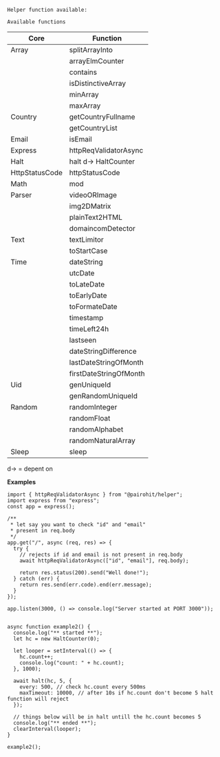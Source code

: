 `Helper function available:`

`Available functions`

| Core           | Function               |
| -------------- | ---------------------- |
| Array          | splitArrayInto         |
|                | arrayElmCounter        |
|                | contains               |
|                | isDistinctiveArray     |
|                | minArray               |
|                | maxArray               |
| Country        | getCountryFullname     |
|                | getCountryList         |
| Email          | isEmail                |
| Express        | httpReqValidatorAsync  |
| Halt           | halt d-> HaltCounter   |
| HttpStatusCode | httpStatusCode         |
| Math           | mod                    |
| Parser         | videoORImage           |
|                | img2DMatrix            |
|                | plainText2HTML         |
|                | domaincomDetector      |
| Text           | textLimitor            |
|                | toStartCase            |
| Time           | dateString             |
|                | utcDate                |
|                | toLateDate             |
|                | toEarlyDate            |
|                | toFormateDate          |
|                | timestamp              |
|                | timeLeft24h            |
|                | lastseen               |
|                | dateStringDifference   |
|                | lastDateStringOfMonth  |
|                | firstDateStringOfMonth |
| Uid            | genUniqueId            |
|                | genRandomUniqueId      |
| Random         | randomInteger          |
|                | randomFloat            |
|                | randomAlphabet         |
|                | randomNaturalArray     |
| Sleep          | sleep                  |

d-> = depent on

**Examples**

```
import { httpReqValidatorAsync } from "@pairohit/helper";
import express from "express";
const app = express();

/**
 * let say you want to check "id" and "email"
 * present in req.body
 */
app.get("/", async (req, res) => {
  try {
    // rejects if id and email is not present in req.body
    await httpReqValidatorAsync(["id", "email"], req.body);

    return res.status(200).send("Well done!");
  } catch (err) {
    return res.send(err.code).end(err.message);
  }
});

app.listen(3000, () => console.log("Server started at PORT 3000"));

```

```

async function example2() {
  console.log("** started **");
  let hc = new HaltCounter(0);

  let looper = setInterval(() => {
    hc.count++;
    console.log("count: " + hc.count);
  }, 1000);

  await halt(hc, 5, {
    every: 500, // check hc.count every 500ms
    maxTimeout: 10000, // after 10s if hc.count don't become 5 halt function will reject
  });

  // things below will be in halt untill the hc.count becomes 5
  console.log("** ended **");
  clearInterval(looper);
}

example2();

```
